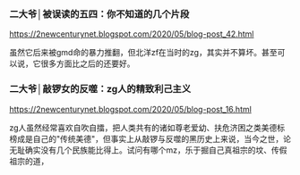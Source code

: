 ### 二大爷│被误读的五四：你不知道的几个片段
https://2newcenturynet.blogspot.com/2020/05/blog-post_42.html

虽然它后来被gmd命的暴力推翻，但北洋zf在当时的zg，其实并不算坏。甚至可以说，它很多方面比之后的还要好。

### 二大爷│敲锣女的反噬：zg人的精致利己主义
https://2newcenturynet.blogspot.com/2020/05/blog-post_16.html

zg人虽然经常喜欢自吹自擂，把人类共有的诸如尊老爱幼、扶危济困之类美德标榜成是自己的"传统美德"，但事实上从敲锣与反噬的黑历史上来说，当今之世，论无耻确实没有几个民族能比得上。试问有哪个mz，乐于掘自己真祖宗的坟、传假祖宗的道，
